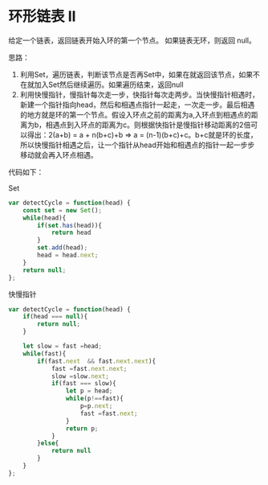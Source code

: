# 环形链表 II

给定一个链表，返回链表开始入环的第一个节点。 如果链表无环，则返回 null。

思路：

1. 利用Set，遍历链表，判断该节点是否再Set中，如果在就返回该节点，如果不在就加入Set然后继续遍历。如果遍历结束，返回null
2. 利用快慢指针，慢指针每次走一步，快指针每次走两步。当快慢指针相遇时，新建一个指针指向head，然后和相遇点指针一起走，一次走一步。最后相遇的地方就是环的第一个节点。假设入环点之前的距离为a,入环点到相遇点的距离为b，相遇点到入环点的距离为c。则根据快指针是慢指针移动距离的2倍可以得出：2(a+b) = a + n(b+c)+b => a = (n-1)(b+c)+c。b+c就是环的长度，所以快慢指针相遇之后，让一个指针从head开始和相遇点的指针一起一步步移动就会再入环点相遇。

代码如下：

Set

```js
var detectCycle = function(head) {
    const set = new Set();
    while(head){
        if(set.has(head)){
            return head
        }
        set.add(head);
        head = head.next;
    }
    return null;
};
```

快慢指针

```js
var detectCycle = function(head) {
    if(head === null){
        return null;
    }

    let slow = fast =head;
    while(fast){
        if(fast.next  && fast.next.next){
            fast =fast.next.next;
            slow =slow.next;
            if(fast === slow){
                let p = head;
                while(p!==fast){
                    p=p.next;
                    fast =fast.next;
                }
                return p;
            }
        }else{
            return null
        }
    }
};
```